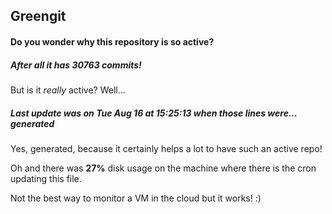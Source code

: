 ## Greengit

#### Do you wonder why this repository is so active?

##### After all it has 30763 commits!

But is it *really* active? Well...

##### Last update was on Tue Aug 16 at 15:25:13 when those lines were... generated

Yes, generated, because it certainly helps a lot to have such an active repo!

Oh and there was **27%** disk usage on the machine
where there is the cron updating this file.

Not the best way to monitor a VM in the cloud but it works! :)

